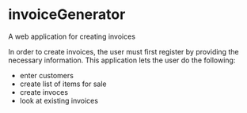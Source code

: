 # invoiceGenerator
A web application for creating invoices

In order to create invoices, the user must first register by providing the necessary information.
This application lets the user do the following:
  - enter customers
  - create list of items for sale
  - create invoces
  - look at existing invoices
